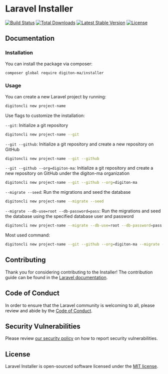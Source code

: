 # Laravel Installer

<a href="https://github.com/digiton-ma/installer/actions"><img src="https://github.com/digiton-ma/installer/workflows/tests/badge.svg" alt="Build Status"></a>
<a href="https://packagist.org/packages/digiton-ma/installer"><img src="https://img.shields.io/packagist/dt/digiton-ma/installer" alt="Total Downloads"></a>
<a href="https://packagist.org/packages/digiton-ma/installer"><img src="https://img.shields.io/packagist/v/digiton-ma/installer" alt="Latest Stable Version"></a>
<a href="https://packagist.org/packages/digiton-ma/installer"><img src="https://img.shields.io/packagist/l/digiton-ma/installer" alt="License"></a>

## Documentation

### Installation

You can install the package via composer:

```bash
composer global require digiton-ma/installer
```

### Usage

You can create a new Laravel project by running:

```bash
digitoncli new project-name
```

Use flags to customize the installation:

`--git`: Initialize a git repository
```bash
digitoncli new project-name --git
```

`--git --github`: Initialize a git repository and create a new repository on GitHub
```bash
digitoncli new project-name --git --github
```

`--git --github --org=digiton-ma`: Initialize a git repository and create a new repository on GitHub under the digiton-ma organization
```bash
digitoncli new project-name --git --github --org=digiton-ma
```

`--migrate --seed`: Run the migrations and seed the database
```bash
digitoncli new project-name --migrate --seed 
```

`--migrate --db-use=root --db-password=pass`: Run the migrations and seed the database using the specified database user and password 
```bash
digitoncli new project-name --migrate --db-use=root --db-password=pass
```
Most used command:
```bash
digitoncli new project-name --git --github --org=digiton-ma --migrate --seed
```

## Contributing

Thank you for considering contributing to the Installer! The contribution guide can be found in the [Laravel documentation](https://laravel.com/docs/contributions).

## Code of Conduct

In order to ensure that the Laravel community is welcoming to all, please review and abide by the [Code of Conduct](https://laravel.com/docs/contributions#code-of-conduct).

## Security Vulnerabilities

Please review [our security policy](https://github.com/digiton-ma/installer/security/policy) on how to report security vulnerabilities.

## License

Laravel Installer is open-sourced software licensed under the [MIT license](LICENSE.md).
